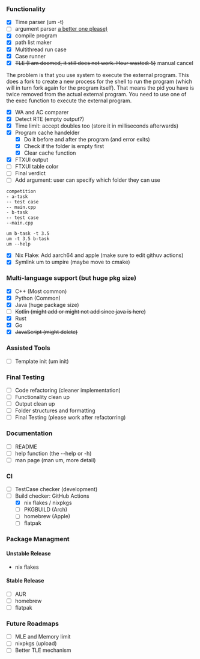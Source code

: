 ### Functionality
- [x] Time parser (um -t)
- [ ] argument parser [a better one please)](https://github.com/p-ranav/argparse)
- [x] compile program
- [x] path list maker
- [x] Multithread run case
- [x] Case runner
- [x] ~~TLE (I am doomed, it still does not work. Hour wasted: 5)~~ manual cancel

The problem is that you use system to execute the external program. This does a fork to create a new process for the shell to run the program (which will in turn fork again for the program itself). That means the pid you have is twice removed from the actual external program. You need to use one of the exec function to execute the external program.

- [x] WA and AC comparer
- [x] Detect RTE (empty output?)
- [x] Time limit: accept doubles too (store it in milliseconds afterwards)
- [x] Program cache handelder
    - [x] Do it before and after the program (and error exits)
    - [x] Check if the folder is empty first 
    - [x] Clear cache function
- [x] FTXUI output
- [ ] FTXUI table color
- [ ] Final verdict
- [ ] Add argument: user can specify which folder they can use
```
competition
- a-task
-- test case
-- main.cpp
- b-task
-- test case
--main.cpp

um b-task -t 3.5
um -t 3.5 b-task
um --help
```
- [x] Nix Flake: Add aarch64 and apple (make sure to edit githuv actions)
- [x] Symlink um to umpire (maybe move to cmake)

### Multi-language support (but huge pkg size)
- [x] C++ (Most common)
- [x] Python (Common)
- [x] Java (huge package size)
- [ ] ~~Kotlin (might add or might not add since java is here)~~
- [x] Rust
- [x] Go
- [x] ~~JavaScript (might delete)~~

### Assisted Tools
- [ ] Template init (um init)

### Final Testing
- [ ] Code refactoring (cleaner implementation)
- [ ] Functionality clean up
- [ ] Output clean up
- [ ] Folder structures and formatting
- [ ] Final Testing (please work after refactorring)

### Documentation
- [ ] README
- [ ] help function (the --help or -h)
- [ ] man page (man um, more detail)
### CI
- [ ] TestCase checker (development)
- [ ] Build checker: GitHub Actions
  - [x] nix flakes / nixpkgs
  - [ ] PKGBUILD (Arch)
  - [ ] homebrew (Apple)
  - [ ] flatpak

### Package Managment
#### Unstable Release
- nix flakes

#### Stable Release
- [ ] AUR 
- [ ] homebrew
- [ ] flatpak

### Future Roadmaps
- [ ] MLE and Memory limit
- [ ] nixpkgs (upload)
- [ ] Better TLE mechanism